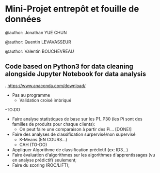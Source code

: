 # Mini-Projet entrepôt et fouille de données

@author: Jonathan YUE CHUN

@author: Quentin LEVAVASSEUR

@author: Valentin BOUCHEVREAU

## Code based on Python3 for data cleaning alongside Jupyter Notebook for data analysis

.   https://www.anaconda.com/download/


- Pas au programme
  - Validation croisé imbriqué

-TO:DO
  - Faire analyse statistiques de base sur les P1..P30 (les Pi sont des familles de produits pour chaque clients):
    - On peut faire une comparaison à partir des Pi... [DONE!]
  - Faire des analyses de classification surpervisé/non supervisé
    - K-Means (EN COURS...)
    - CAH (TO-DO)
  - Appliquer Algorithme de classification prédictif (ex: ID3...)
  - Faire évaluation d'algorithmes sur les algorithmes d'apprentissages (vu en analyse prédictif) seulement;
  - Faire du scoring (ROC/LIFT);
  
  